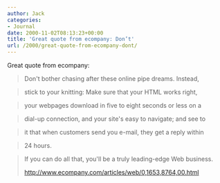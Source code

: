 ```yaml
---
author: Jack
categories:
- Journal
date: 2000-11-02T08:13:23+00:00
title: 'Great quote from ecompany: Don’t'
url: /2000/great-quote-from-ecompany-dont/
---
```


Great quote from ecompany:
  


> Don't bother chasing after these online pipe dreams. Instead,
  
> 
  
> stick to your knitting: Make sure that your HTML works right,
  
> 
  
> your webpages download in five to eight seconds or less on a
  
> 
  
> dial-up connection, and your site's easy to navigate; and see to
  
> 
  
> it that when customers send you e-mail, they get a reply within
  
> 
  
> 24 hours.
  
> 
> 
> If you can do all that, you'll be a truly leading-edge Web business. 
> 
> <http://www.ecompany.com/articles/web/0,1653,8764,00.html>

  
>